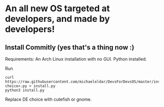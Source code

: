 # An all new OS targeted at developers, and made by developers!
## Install Commitly (yes that's a thing now :)
Requirements:
An Arch Linux installation with no GUI.
Python installed.



Run
```
curl https://raw.githubusercontent.com/michaeleldar/DevsForDevsOS/master/install_arch_linux_<DE choice>.py > install.py
python3 install.py
```
Replace DE choice with cutefish or gnome.